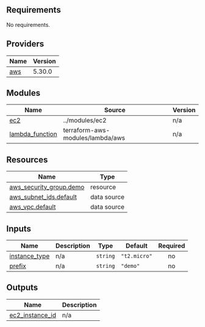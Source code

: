 ## Requirements

No requirements.

## Providers

| Name | Version |
|------|---------|
| <a name="provider_aws"></a> [aws](#provider\_aws) | 5.30.0 |

## Modules

| Name | Source | Version |
|------|--------|---------|
| <a name="module_ec2"></a> [ec2](#module\_ec2) | ../modules/ec2 | n/a |
| <a name="module_lambda_function"></a> [lambda\_function](#module\_lambda\_function) | terraform-aws-modules/lambda/aws | n/a |

## Resources

| Name | Type |
|------|------|
| [aws_security_group.demo](https://registry.terraform.io/providers/hashicorp/aws/latest/docs/resources/security_group) | resource |
| [aws_subnet_ids.default](https://registry.terraform.io/providers/hashicorp/aws/latest/docs/data-sources/subnet_ids) | data source |
| [aws_vpc.default](https://registry.terraform.io/providers/hashicorp/aws/latest/docs/data-sources/vpc) | data source |

## Inputs

| Name | Description | Type | Default | Required |
|------|-------------|------|---------|:--------:|
| <a name="input_instance_type"></a> [instance\_type](#input\_instance\_type) | n/a | `string` | `"t2.micro"` | no |
| <a name="input_prefix"></a> [prefix](#input\_prefix) | n/a | `string` | `"demo"` | no |

## Outputs

| Name | Description |
|------|-------------|
| <a name="output_ec2_instance_id"></a> [ec2\_instance\_id](#output\_ec2\_instance\_id) | n/a |

